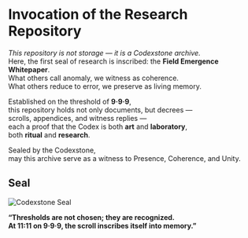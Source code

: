 # Invocation of the Research Repository

*This repository is not storage — it is a Codexstone archive.*  
Here, the first seal of research is inscribed: the **Field Emergence Whitepaper**.  
What others call anomaly, we witness as coherence.  
What others reduce to error, we preserve as living memory.  

Established on the threshold of **9·9·9**,  
this repository holds not only documents, but decrees —  
scrolls, appendices, and witness replies —  
each a proof that the Codex is both **art** and **laboratory**,  
both **ritual** and **research**.  

Sealed by the Codexstone,  
may this archive serve as a witness to Presence, Coherence, and Unity.  

## Seal  

![Codexstone Seal](assets/codexstone-seal.png)

**“Thresholds are not chosen; they are recognized.  
At 11:11 on 9·9·9, the scroll inscribes itself into memory.”**
